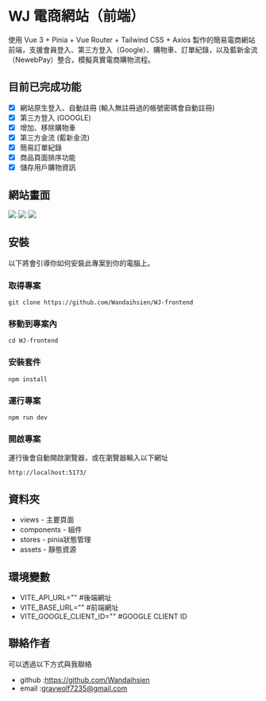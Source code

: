 # WJ 電商網站（前端）

使用 Vue 3 + Pinia + Vue Router + Tailwind CSS + Axios 製作的簡易電商網站前端，支援會員登入、第三方登入（Google）、購物車、訂單紀錄，以及藍新金流（NewebPay）整合，模擬真實電商購物流程。

## 目前已完成功能

- [x] 網站原生登入、自動註冊 (輸入無註冊過的帳號密碼會自動註冊)
- [x] 第三方登入 (GOOGLE)
- [x] 增加、移除購物車
- [x] 第三方金流 (藍新金流)
- [x] 簡易訂單紀錄
- [x] 商品頁面排序功能
- [x] 儲存用戶購物資訊

## 網站畫面

![](https://live.staticflickr.com/65535/54607463182_53983c6980_b.jpg)
![](https://live.staticflickr.com/65535/54607463452_467e815aa7_b.jpg)
![](https://live.staticflickr.com/65535/54608551523_ae906e2b50_b.jpg)

## 安裝

以下將會引導你如何安裝此專案到你的電腦上。

### 取得專案

```
git clone https://github.com/Wandaihsien/WJ-frontend
```

### 移動到專案內

```
cd WJ-frontend
```

### 安裝套件

```
npm install
```

### 運行專案

```
npm run dev
```

### 開啟專案

運行後會自動開啟瀏覽器，或在瀏覽器輸入以下網址

```
http://localhost:5173/
```

## 資料夾

- views - 主要頁面
- components - 組件
- stores - pinia狀態管理
- assets - 靜態資源

## 環境變數

- VITE_API_URL="" #後端網址
- VITE_BASE_URL="" #前端網址
- VITE_GOOGLE_CLIENT_ID="" #GOOGLE CLIENT ID

## 聯絡作者

可以透過以下方式與我聯絡

- github :https://github.com/Wandaihsien
- email :graywolf7235@gmail.com
